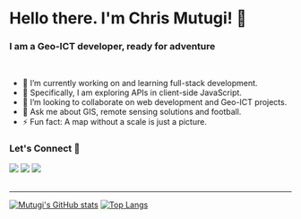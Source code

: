 <h1> Hello there. I'm Chris Mutugi! 👋</h1>
<h3>I am a Geo-ICT developer, ready for adventure</h3>
<br>

- 🔭 I’m currently working on and learning full-stack development.
- 🌱 Specifically, I am exploring APIs in client-side JavaScript.
- 👯 I’m looking to collaborate on web development and Geo-ICT projects.
- 💬 Ask me about GIS, remote sensing solutions and football.
- ⚡ Fun fact: A map without a scale is just a picture.


<h3>Let's Connect 🤝</h3>
<div>
<a target="_blank"
href="https://www.linkedin.com/in/chris-mutugi-46594b123/"><img
src="https://img.shields.io/badge/-LinkedIn-0077b5?style=for-the-badge&logo=LinkedIn&logoColor=white"></img></a> <a target="_blank"
href="mailto:mutugichris@gmail.com"><img
src="https://img.shields.io/badge/-Gmail-D14836?style=for-the-badge&logo=Gmail&logoColor=white"></img></a> <a target="_blank"
href="https://twitter.com/chris__mutugi"><img
src="https://img.shields.io/badge/-Twitter-1DA1F2?style=for-the-badge&logo=Twitter&logoColor=white"></img></a>
<div/>

<br>
<hr>
 
 [![Mutugi's GitHub stats](https://github-readme-stats.vercel.app/api?username=mutugi-c)](https://github.com/mutugi-c/github-readme-stats)  [![Top Langs](https://github-readme-stats.vercel.app/api/top-langs/?username=mutugi-c)](https://github.com/mutugi-c/github-readme-stats)

